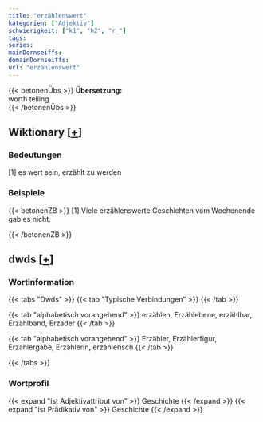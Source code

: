 ```yaml
---
title: "erzählenswert"
kategorien: ["Adjektiv"]
schwierigkeit: ["k1", "h2", "r_"]
tags:
series:
mainDornseiffs:
domainDornseiffs:
url: "erzählenswert"
---
```


{{< betonenÜbs >}}
**Übersetzung:**  
worth telling  
{{< /betonenÜbs >}}

## Wiktionary [[+](https://de.wiktionary.org/wiki/erzählenswert)]

### Bedeutungen
[1] es wert sein, erzählt zu werden  

### Beispiele
{{< betonenZB >}}
[1] Viele erzählenswerte Geschichten vom Wochenende gab es nicht.  

{{< /betonenZB >}}


## dwds [[+](https://www.dwds.de/wb/erzählenswert)]

### Wortinformation
{{< tabs "Dwds" >}}
{{< tab "Typische Verbindungen" >}}
{{< /tab >}}

{{< tab "alphabetisch vorangehend" >}}
erzählen, Erzählebene, erzählbar, Erzählband, Erzader
{{< /tab >}}

{{< tab "alphabetisch vorangehend" >}}
Erzähler, Erzählerfigur, Erzählergabe, Erzählerin, erzählerisch
{{< /tab >}}

{{< /tabs >}}

### Wortprofil
{{< expand "ist Adjektivattribut von" >}} Geschichte {{< /expand >}}
{{< expand "ist Prädikativ von" >}} Geschichte {{< /expand >}}

